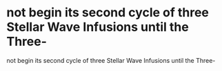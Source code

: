 # not begin its second cycle of three Stellar Wave Infusions until the Three-

not begin its second cycle of three Stellar Wave Infusions until the Three-